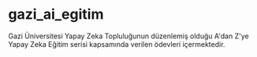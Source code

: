 # gazi_ai_egitim

Gazi Üniversitesi Yapay Zeka Topluluğunun düzenlemiş olduğu A'dan Z'ye Yapay Zeka Eğitim serisi kapsamında verilen ödevleri içermektedir.
